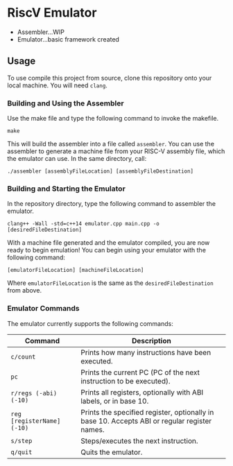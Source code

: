 # RiscV Emulator
- Assembler...WIP
- Emulator...basic framework created

## Usage

To use compile this project from source, clone this repository onto your local machine. You will need `clang`.

### Building and Using the Assembler
Use the make file and type the following command to invoke the makefile.
```
make
```

This will build the assembler into a file called `assembler`. You can use the assembler to generate a machine file from your RISC-V assembly file, which the emulator can use. In the same directory, call:
```
./assembler [assemblyFileLocation] [assemblyFileDestination]
```

### Building and Starting the Emulator
In the repository directory, type the following command to assembler the emulator.
```
clang++ -Wall -std=c++14 emulator.cpp main.cpp -o [desiredFileDestination]
```

With a machine file generated and the emulator compiled, you are now ready to begin emulation! You can begin using your emulator with the following command:
```
[emulatorFileLocation] [machineFileLocation]
```
Where `emulatorFileLocation` is the same as the `desiredFileDestination` from above.

### Emulator Commands
The emulator currently supports the following commands:

Command | Description
---|---
`c/count` | Prints how many instructions have been executed.
`pc` | Prints the current PC (PC of the next instruction to be executed).
`r/regs (-abi) (-10)` | Prints all registers, optionally with ABI labels, or in base 10.
`reg [registerName] (-10)` | Prints the specified register, optionally in base 10. Accepts ABI or regular register names.
`s/step` | Steps/executes the next instruction.
`q/quit` | Quits the emulator.
